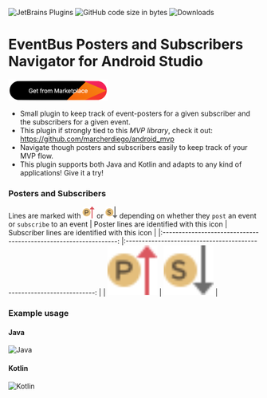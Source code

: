 ![JetBrains Plugins](https://img.shields.io/jetbrains/plugin/r/rating/17579) 
![GitHub code size in bytes](https://img.shields.io/github/languages/code-size/marcherdiego/bus-events-navigator)
![Downloads](https://img.shields.io/jetbrains/plugin/d/17579)


# EventBus Posters and Subscribers Navigator for Android Studio

[![Get from Marketplace](button.png "Download plugin")](https://plugins.jetbrains.com/plugin/17579-event-bus-navigator)

- Small plugin to keep track of event-posters for a given subscriber and the subscribers for a given event.
- This plugin if strongly tied to this <em>MVP library</em>, check it out: https://github.com/marcherdiego/android_mvp
- Navigate though posters and subscribers easily to keep track of your MVP flow.
- This plugin supports both Java and Kotlin and adapts to any kind of applications! Give it a try!

### Posters and Subscribers
Lines are marked with <img alt='Java' src='resources/icons/posters.svg'/> or <img alt='Java' src='resources/icons/subscribers.svg'/> depending on whether they `post` an event or `subscribe` to an event
|            Poster lines are identified with this icon            	|            Subscriber lines are identified with this icon            	|
|:----------------------------------------------------------------:	|:--------------------------------------------------------------------:	|
| <img alt='Java' src='resources/icons/posters.svg' height='100'/> 	| <img alt='Java' src='resources/icons/subscribers.svg' height='100'/> 	|

### Example usage
#### Java
<img alt='Java' src='gifs/java.gif'/>

#### Kotlin
<img alt='Kotlin' src='gifs/kotlin.gif'/>
